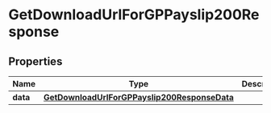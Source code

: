 

# GetDownloadUrlForGPPayslip200Response


## Properties

| Name | Type | Description | Notes |
|------------ | ------------- | ------------- | -------------|
|**data** | [**GetDownloadUrlForGPPayslip200ResponseData**](GetDownloadUrlForGPPayslip200ResponseData.md) |  |  |



